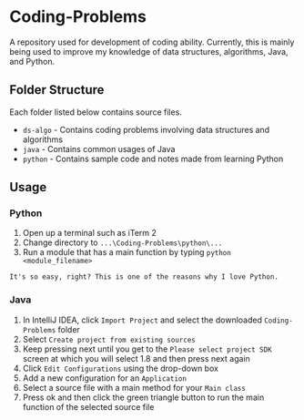 # Coding-Problems
A repository used for development of coding ability. Currently, this is mainly being used to improve my knowledge of data structures, algorithms, Java, and Python.

## Folder Structure
Each folder listed below contains source files.

* `ds-algo` - Contains coding problems involving data structures and algorithms
* `java` - Contains common usages of Java
* `python` - Contains sample code and notes made from learning Python

## Usage
### Python
1. Open up a terminal such as iTerm 2
2. Change directory to `...\Coding-Problems\python\...`
3. Run a module that has a main function by typing `python <module_filename>`

`It's so easy, right? This is one of the reasons why I love Python.`

### Java
1. In IntelliJ IDEA, click `Import Project` and select the downloaded `Coding-Problems` folder
2. Select `Create project from existing sources`
3. Keep pressing next until you get to the `Please select project SDK` screen at which you will select 1.8 and then press next again
4. Click `Edit Configurations` using the drop-down box
5. Add a new configuration for an `Application`
6. Select a source file with a main method for your `Main class`
7. Press ok  and then click the green triangle button to run the main function of the selected source file